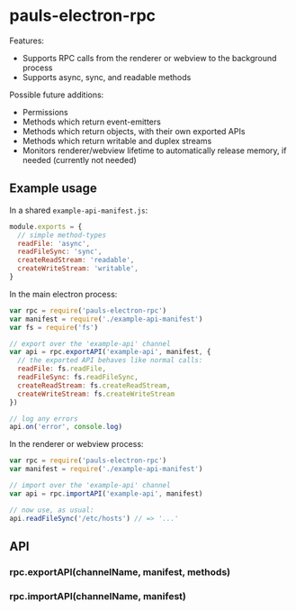 # pauls-electron-rpc

Features:

 - Supports RPC calls from the renderer or webview to the background process
 - Supports async, sync, and readable methods

Possible future additions:

 - Permissions
 - Methods which return event-emitters
 - Methods which return objects, with their own exported APIs
 - Methods which return writable and duplex streams
 - Monitors renderer/webview lifetime to automatically release memory, if needed (currently not needed)

## Example usage

In a shared `example-api-manifest.js`:

```js
module.exports = {
  // simple method-types
  readFile: 'async',
  readFileSync: 'sync',
  createReadStream: 'readable',
  createWriteStream: 'writable',
}
```

In the main electron process:

```js
var rpc = require('pauls-electron-rpc')
var manifest = require('./example-api-manifest')
var fs = require('fs')

// export over the 'example-api' channel
var api = rpc.exportAPI('example-api', manifest, {
  // the exported API behaves like normal calls:
  readFile: fs.readFile,
  readFileSync: fs.readFileSync,
  createReadStream: fs.createReadStream,
  createWriteStream: fs.createWriteStream
})

// log any errors
api.on('error', console.log)
```

In the renderer or webview process:

```js
var rpc = require('pauls-electron-rpc')
var manifest = require('./example-api-manifest')

// import over the 'example-api' channel
var api = rpc.importAPI('example-api', manifest)

// now use, as usual:
api.readFileSync('/etc/hosts') // => '...'
```

## API

### rpc.exportAPI(channelName, manifest, methods)

### rpc.importAPI(channelName, manifest)